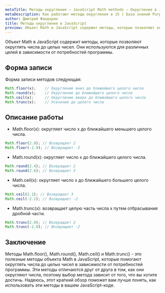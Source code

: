 ```yaml
---
metaTitle: Методы округления – JavaScript Math methods – Округление в JS
metaDescription: Как работают методы округления в JS | База знаний PurpleSchool
author: Дмитрий Фандорин
title: Методы округления в JavaScript
preview: Объект Math в JavaScript содержит методы, которые позволяют округлять числа до целых чисел...
---
```


Объект Math в JavaScript содержит методы, которые позволяют округлять числа до целых чисел. Они используются для различных целей в зависимости от потребностей программы.

## Форма записи

Форма записи методов следующая:

```javascript
Math.floor(x);    // Округление вниз до ближайшего целого числа
Math.round(x);    // Округление до ближайшего целого числа
Math.ceil(x);     // Округление вверх до ближайшего целого числа
Math.trunc(x);    // Усечение до целого числа
```

## Описание работы

- Math.floor(x): округляет число x до ближайшего меньшего целого числа.

```javascript
Math.floor(2.9); // Возвращает 2
Math.floor(-2.9); // Возвращает -3
```

- Math.round(x): округляет число x до ближайшего целого числа.

```javascript
Math.round(2.4); // Возвращает 2
Math.round(2.6); // Возвращает 3
```

- Math.ceil(x): округляет число x до ближайшего большего целого числа.

```javascript
Math.ceil(2.1); // Возвращает 3
Math.ceil(-2.1); // Возвращает -2
```

- Math.trunc(x): возвращает целую часть числа x путем отбрасывания дробной части.

```javascript
Math.trunc(2.9); // Возвращает 2
Math.trunc(-2.9); // Возвращает -2
```

## Заключение

Методы Math.floor(), Math.round(), Math.ceil() и Math.trunc() - это полезные методы объекта Math в JavaScript, которые помогают округлять числа до целых чисел в зависимости от потребностей программы. Эти методы отличаются друг от друга в том, как они округляют числа, поэтому выбор метода зависит от того, что вы хотите достичь. Надеюсь, этот краткий обзор поможет вам лучше понять, как использовать эти методы в вашем JavaScript-коде.